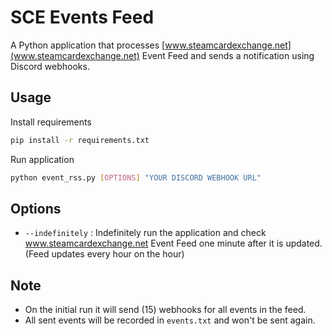 # SCE Events Feed
A Python application that processes [www.steamcardexchange.net](www.steamcardexchange.net) Event Feed and sends a notification using Discord webhooks.

## Usage
Install requirements
```bash
pip install -r requirements.txt
```
Run application
```bash
python event_rss.py [OPTIONS] "YOUR DISCORD WEBHOOK URL"
```
## Options
 - `--indefinitely` : Indefinitely run the application and check www.steamcardexchange.net Event Feed one minute after it is updated. (Feed updates every hour on the hour)
## Note
- On the initial run it will send (15) webhooks for all events in the feed.
- All sent events will be recorded in `events.txt` and won't be sent again.
